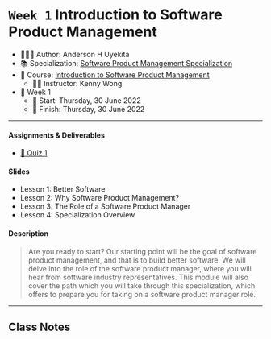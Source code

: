 `Week 1` Introduction to Software Product Management
================

-   👨🏻‍💻 Author: Anderson H Uyekita
-   📚 Specialization:
    <a href="https://www.coursera.org/specializations/product-management"
    target="_blank" rel="noopener">Software Product Management
    Specialization</a>
-   📖 Course: <a
    href="https://www.coursera.org/learn/introduction-to-software-product-management"
    target="_blank" rel="noopener">Introduction to Software Product
    Management</a>
    -   🧑‍🏫 Instructor: Kenny Wong
-   📆 Week 1
    -   🚦 Start: Thursday, 30 June 2022
    -   🏁 Finish: Thursday, 30 June 2022

------------------------------------------------------------------------

#### Assignments & Deliverables

-   [📝 Quiz 1](./quiz-1_introduction-to-software-product-management.md)

#### Slides

-   Lesson 1: Better Software
-   Lesson 2: Why Software Product Management?
-   Lesson 3: The Role of a Software Product Manager
-   Lesson 4: Specialization Overview

#### Description

> Are you ready to start? Our starting point will be the goal of
> software product management, and that is to build better software. We
> will delve into the role of the software product manager, where you
> will hear from software industry representatives. This module will
> also cover the path which you will take through this specialization,
> which offers to prepare you for taking on a software product manager
> role.

------------------------------------------------------------------------

## Class Notes
